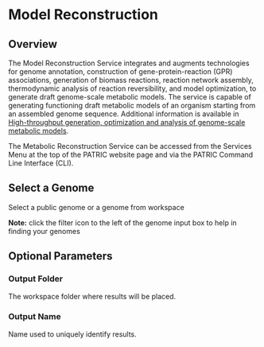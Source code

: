 # Model Reconstruction

## Overview
The Model Reconstruction Service integrates and augments technologies for genome annotation, construction of gene-protein-reaction (GPR) associations, generation of biomass reactions, reaction network assembly, thermodynamic analysis of reaction reversibility, and model optimization, to generate draft genome-scale metabolic models. The service is capable of generating functioning draft metabolic models of an organism starting from an assembled genome sequence. Additional information is available in [High-throughput generation, optimization and analysis of genome-scale metabolic models](https://www.nature.com/nbt/journal/v28/n9/full/nbt.1672.html).

The Metabolic Reconstruction Service can be accessed from the Services Menu at the top of the PATRIC website page and via the PATRIC Command Line Interface (CLI).

## Select a Genome
Select a public genome or a genome from workspace

**Note:** click the filter icon to the left of the genome input box to help
in finding your genomes

## Optional Parameters

### Output Folder
The workspace folder where results will be placed.

### Output Name
Name used to uniquely identify results.
